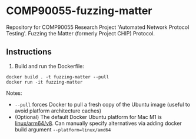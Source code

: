 # COMP90055-fuzzing-matter
Repository for COMP90055 Research Project 'Automated Network Protocol Testing'. Fuzzing the Matter (formerly Project CHIP) Protocol.

## Instructions

1. Build and run the Dockerfile:
```
docker build . -t fuzzing-matter --pull
docker run -it fuzzing-matter
```

Notes:
- `--pull` forces Docker to pull a fresh copy of the Ubuntu image (useful to avoid platform architecture caches)
- (Optional) The default Docker Ubuntu platform for Mac M1 is [linux/arm64/v8](https://hub.docker.com/layers/library/ubuntu/22.04/images/sha256-13e180ab78513dbe30a4f5a9e35acc6f61d92cbccac887a4f11ea23516261cc0?context=explore). Can manually specify alternatives via adding docker build argument `--platform=linux/amd64`
